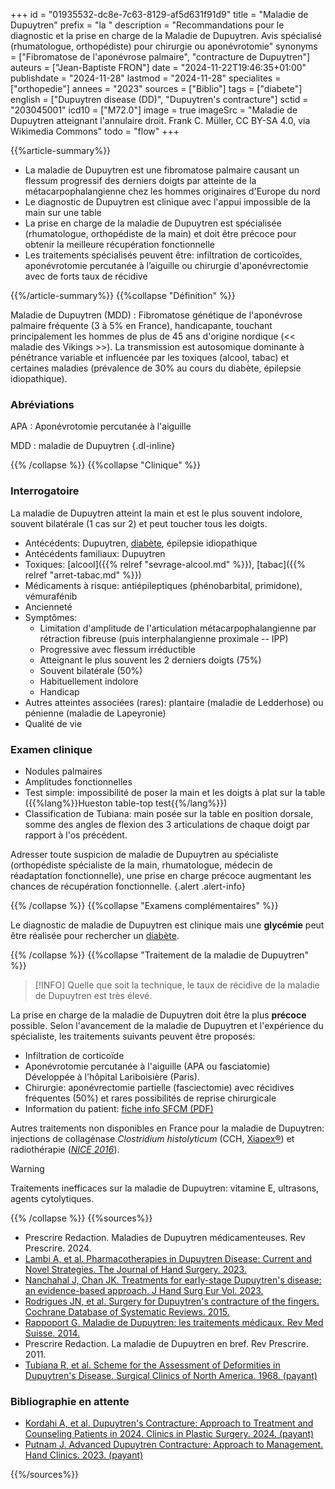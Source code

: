 +++
id = "01935532-dc8e-7c63-8129-af5d631f91d9"
title = "Maladie de Dupuytren"
prefix = "la "
description = "Recommandations pour le diagnostic et la prise en charge de la Maladie de Dupuytren. Avis spécialisé (rhumatologue, orthopédiste) pour chirurgie ou aponévrotomie"
synonyms = ["Fibromatose de l'aponévrose palmaire", "contracture de Dupuytren"]
auteurs = ["Jean-Baptiste FRON"]
date = "2024-11-22T19:46:35+01:00"
publishdate = "2024-11-28"
lastmod = "2024-11-28"
specialites = ["orthopedie"]
annees = "2023"
sources = ["Biblio"]
tags = ["diabete"]
english = ["Dupuytren disease (DD)", "Dupuytren's contracture"]
sctid = "203045001"
icd10 = ["M72.0"]
image = true
imageSrc = "Maladie de Dupuytren atteignant l'annulaire droit. Frank C. Müller, CC BY-SA 4.0, via Wikimedia Commons"
todo = "flow"
+++

{{%article-summary%}}

- La maladie de Dupuytren est une fibromatose palmaire causant un flessum progressif des derniers doigts par atteinte de la métacarpophalangienne chez les hommes originaires d'Europe du nord
- Le diagnostic de Dupuytren est clinique avec l'appui impossible de la main sur une table
- La prise en charge de la maladie de Dupuytren est spécialisée (rhumatologue, orthopédiste de la main) et doit être précoce pour obtenir la meilleure récupération fonctionnelle
- Les traitements spécialisés peuvent être: infiltration de corticoïdes, aponévrotomie percutanée à l’aiguille ou chirurgie d'aponévrectomie avec de forts taux de récidive

{{%/article-summary%}}
{{%collapse "Définition" %}}

Maladie de Dupuytren (MDD)
: Fibromatose génétique de l'aponévrose palmaire fréquente (3 à 5% en France), handicapante, touchant principalement les hommes de plus de 45 ans d'origine nordique (<< maladie des Vikings >>). La transmission est autosomique dominante à pénétrance variable et influencée par les toxiques (alcool, tabac) et certaines maladies (prévalence de 30% au cours du diabète, épilepsie idiopathique).

### Abréviations

APA
: Aponévrotomie percutanée à l'aiguille

MDD
: maladie de Dupuytren
{.dl-inline}

{{% /collapse %}}
{{%collapse "Clinique" %}}

### Interrogatoire

La maladie de Dupuytren atteint la main et est le plus souvent indolore, souvent bilatérale (1 cas sur 2) et peut toucher tous les doigts.

- Antécédents: Dupuytren, [diabète](/tags/diabete/), épilepsie idiopathique
- Antécédents familiaux: Dupuytren
- Toxiques: [alcool]({{% relref "sevrage-alcool.md" %}}), [tabac]({{% relref "arret-tabac.md" %}})
- Médicaments à risque: antiépileptiques (phénobarbital, primidone), vémurafénib
- Ancienneté
- Symptômes:
  - Limitation d'amplitude de l'articulation métacarpophalangienne par rétraction fibreuse (puis interphalangienne proximale -- IPP)
  - Progressive avec flessum irréductible
  - Atteignant le plus souvent les 2 derniers doigts (75%)
  - Souvent bilatérale (50%)
  - Habituellement indolore
  - Handicap
- Autres atteintes associées (rares): plantaire (maladie de Ledderhose) ou pénienne (maladie de Lapeyronie)
- Qualité de vie

### Examen clinique

- Nodules palmaires
- Amplitudes fonctionnelles
- Test simple: impossibilité de poser la main et les doigts à plat sur la table ({{%lang%}}Hueston table-top test{{%/lang%}})
- Classification de Tubiana: main posée sur la table en position dorsale, somme des angles de flexion des 3 articulations de chaque doigt par rapport à l'os précédent.

Adresser toute suspicion de maladie de Dupuytren au spécialiste (orthopédiste spécialiste de la main, rhumatologue, médecin de réadaptation fonctionnelle), une prise en charge précoce augmentant les chances de récupération fonctionnelle.
{.alert .alert-info}

{{% /collapse %}}
{{%collapse "Examens complémentaires" %}}

Le diagnostic de maladie de Dupuytren est clinique mais une **glycémie** peut être réalisée pour rechercher un [diabète](/tags/diabete/).

{{% /collapse %}}
{{%collapse "Traitement de la maladie de Dupuytren" %}}

> [!INFO]
> Quelle que soit la technique, le taux de récidive de la maladie de Dupuytren est très élevé.

La prise en charge de la maladie de Dupuytren doit être la plus **précoce** possible. Selon l'avancement de la maladie de Dupuytren et l'expérience du spécialiste, les traitements suivants peuvent être proposés:

- Infiltration de corticoïde
- Aponévrotomie percutanée à l'aiguille (APA ou fasciatomie)  
  Développée à l'hôpital Lariboisière (Paris).
- Chirurgie: aponévrectomie partielle (fasciectomie) avec récidives fréquentes (50%) et rares possibilités de reprise chirurgicale
- Information du patient: [fiche info SFCM (PDF)](https://www.sfcm.fr/wp-content/uploads/2020/02/Maladie-de-Dupuytren.pdf)

Autres traitements non disponibles en France pour la maladie de Dupuytren: injections de collagénase *Clostridium histolyticum* (CCH, [Xiapex®](https://www.has-sante.fr/jcms/c_1238457/en/xiapex-collagenase-de-clostridium-histolyticum)) et radiothérapie (*[NICE 2016](https://www.nice.org.uk/guidance/ipg573/chapter/1-Recommendations)*).

> [!WARNING]
> Traitements inefficaces sur la maladie de Dupuytren: vitamine E, ultrasons, agents cytolytiques.

{{% /collapse %}}
{{%sources%}}

- Prescrire Redaction. Maladies de Dupuytren médicamenteuses. Rev Prescrire. 2024.
- [Lambi A, et al. Pharmacotherapies in Dupuytren Disease: Current and Novel Strategies. The Journal of Hand Surgery. 2023.](https://www.sciencedirect.com/science/article/pii/S0363502323000709)
- [Nanchahal J, Chan JK. Treatments for early-stage Dupuytren's disease: an evidence-based approach. J Hand Surg Eur Vol. 2023.](https://pmc.ncbi.nlm.nih.gov/articles/PMC9996772/)
- [Rodrigues JN, et al. Surgery for Dupuytren's contracture of the fingers. Cochrane Database of Systematic Reviews. 2015.](https://www.cochranelibrary.com/cdsr/doi/10.1002/14651858.CD010143.pub2/full)
- [Rappoport G. Maladie de Dupuytren: les traitements médicaux. Rev Med Suisse. 2014.](https://www.revmed.ch/revue-medicale-suisse/2014/revue-medicale-suisse-415/maladie-de-dupuytren-les-traitements-medicaux)
- Prescrire Redaction. La maladie de Dupuytren en bref. Rev Prescrire. 2011.
- [Tubiana R, et al. Scheme for the Assessment of Deformities in Dupuytren's Disease. Surgical Clinics of North America. 1968. (payant)](https://www.sciencedirect.com/science/article/abs/pii/S0039610916386303)

### Bibliographie en attente

- [Kordahi A, et al. Dupuytren's Contracture: Approach to Treatment and Counseling Patients in 2024. Clinics in Plastic Surgery. 2024. (payant)](https://www.sciencedirect.com/science/article/abs/pii/S0094129824000452)
- [Putnam J. Advanced Dupuytren Contracture: Approach to Management. Hand Clinics. 2023. (payant)](https://www.sciencedirect.com/science/article/abs/pii/S0749071223000288)

{{%/sources%}}
